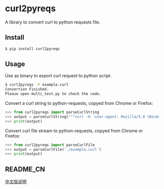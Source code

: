 # curl2pyreqs

A library to convert curl to python requests file.

## Install

```Bash
$ pip install curl2pyreqs
```

## Usage

Use as binary to export curl request to python script.

```Bash
$ curl2pyreqs -F example.curl
Convertion Finished.
Please open multi_test.py to check the code.
```

Convert a curl string to python-requests, copyed from Chrome or Firefox:

```Python
>>> from curl2pyreqs import parseCurlString
>>> output = parseCurlString("""curl -H 'user-agent: Mozilla/5.0 (Windows NT 10.0; Win64; x64; rv:87.0) Gecko/20100101 Firefox/87.0' -H 'accept: text/html,application/xhtml+xml,application/xml;q=0.9,image/avif,image/webp,*/*;q=0.8' -H 'accept-language: en-US,en;q=0.5' --compressed -H 'upgrade-insecure-requests: 1' -H 'te: trailers' https://pypi.org/""")
>>> print(output)
```

Convert curl file stream to python-requests, copyed from Chrome or Firefox:

```Python
>>> from curl2pyreqs import parseCurlFile
>>> output = parseCurlFile('./example.curl')
>>> print(output)
```

## README_CN

[中文版说明](https://github.com/knightz1224/curl2pyreqs/blob/main/README_CN.md)
